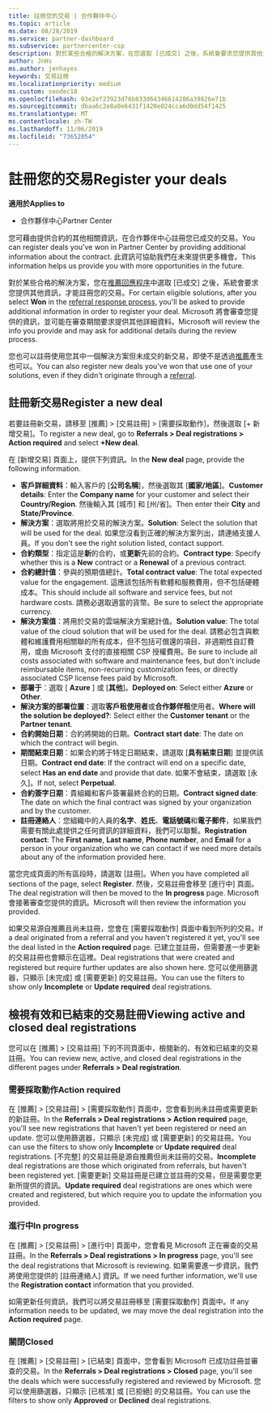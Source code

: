 ```yaml
---
title: 註冊您的交易 | 合作夥伴中心
ms.topic: article
ms.date: 08/28/2019
ms.service: partner-dashboard
ms.subservice: partnercenter-csp
description: 對於某些合格的解決方案，在您選取 [已成交] 之後，系統會要求您提供其他資訊，才能註冊您的交易。 Microsoft 將會審查您提供的資訊，並可能在審查期間要求提供其他詳細資料。
author: JnHs
ms.author: jenhayes
keywords: 交易註冊
ms.localizationpriority: medium
ms.custom: seodec18
ms.openlocfilehash: 03e2ef23923d76b833d64346614286a39826e71b
ms.sourcegitcommit: dbaa6c2e8a0e6431f1420e024cca6d0dd54f1425
ms.translationtype: MT
ms.contentlocale: zh-TW
ms.lasthandoff: 11/06/2019
ms.locfileid: "73652054"
---
```

# <a name="register-your-deals"></a><span data-ttu-id="809a7-105">註冊您的交易</span><span class="sxs-lookup"><span data-stu-id="809a7-105">Register your deals</span></span>

<span data-ttu-id="809a7-106">**適用於**</span><span class="sxs-lookup"><span data-stu-id="809a7-106">**Applies to**</span></span>

-  <span data-ttu-id="809a7-107">合作夥伴中心</span><span class="sxs-lookup"><span data-stu-id="809a7-107">Partner Center</span></span>

<span data-ttu-id="809a7-108">您可藉由提供合約的其他相關資訊，在合作夥伴中心註冊您已成交的交易。</span><span class="sxs-lookup"><span data-stu-id="809a7-108">You can register deals you've won in Partner Center by providing additional information about the contract.</span></span> <span data-ttu-id="809a7-109">此資訊可協助我們在未來提供更多機會。</span><span class="sxs-lookup"><span data-stu-id="809a7-109">This information helps us provide you with more opportunities in the future.</span></span>

<span data-ttu-id="809a7-110">對於某些合格的解決方案，您在[推薦回應程序](responding-to-referrals.md)中選取 [已成交] 之後，系統會要求您提供其他資訊，才能註冊您的交易。</span><span class="sxs-lookup"><span data-stu-id="809a7-110">For certain eligible solutions, after you select **Won** in the [referral response process](responding-to-referrals.md), you'll be asked to provide additional information in order to register your deal.</span></span> <span data-ttu-id="809a7-111">Microsoft 將會審查您提供的資訊，並可能在審查期間要求提供其他詳細資料。</span><span class="sxs-lookup"><span data-stu-id="809a7-111">Microsoft will review the info you provide and may ask for additional details during the review process.</span></span>

<span data-ttu-id="809a7-112">您也可以註冊使用您其中一個解決方案但未成交的新交易，即使不是透過[推薦](referrals.md)產生也可以。</span><span class="sxs-lookup"><span data-stu-id="809a7-112">You can also register new deals you've won that use one of your solutions, even if they didn't originate through a [referral](referrals.md).</span></span> 

## <a name="register-a-new-deal"></a><span data-ttu-id="809a7-113">註冊新交易</span><span class="sxs-lookup"><span data-stu-id="809a7-113">Register a new deal</span></span>

<span data-ttu-id="809a7-114">若要註冊新交易，請移至 [推薦] > [交易註冊] > [需要採取動作]，然後選取 [+ 新增交易]。</span><span class="sxs-lookup"><span data-stu-id="809a7-114">To register a new deal, go to **Referrals > Deal registrations > Action required** and select **+New deal**.</span></span>

<span data-ttu-id="809a7-115">在 [新增交易] 頁面上，提供下列資訊。</span><span class="sxs-lookup"><span data-stu-id="809a7-115">In the **New deal** page, provide the following information.</span></span>

- <span data-ttu-id="809a7-116">**客戶詳細資料**：輸入客戶的 [**公司名稱**]，然後選取其 [**國家/地區**]。</span><span class="sxs-lookup"><span data-stu-id="809a7-116">**Customer details**: Enter the **Company name** for your customer and select their **Country/Region**.</span></span> <span data-ttu-id="809a7-117">然後輸入其 [城市] 和 [州/省]。</span><span class="sxs-lookup"><span data-stu-id="809a7-117">Then enter their **City** and **State/Province**.</span></span>
- <span data-ttu-id="809a7-118">**解決方案**：選取將用於交易的解決方案。</span><span class="sxs-lookup"><span data-stu-id="809a7-118">**Solution**: Select the solution that will be used for the deal.</span></span> <span data-ttu-id="809a7-119">如果您沒看到正確的解決方案列出，請連絡支援人員。</span><span class="sxs-lookup"><span data-stu-id="809a7-119">If you don't see the right solution listed, contact support.</span></span>
- <span data-ttu-id="809a7-120">**合約類型**：指定這是**新**的合約，或**更新**先前的合約。</span><span class="sxs-lookup"><span data-stu-id="809a7-120">**Contract type**: Specify whether this is a **New** contract or a **Renewal** of a previous contract.</span></span>
- <span data-ttu-id="809a7-121">**合約總計值**：參與的預期值總計。</span><span class="sxs-lookup"><span data-stu-id="809a7-121">**Total contract value**: The total expected value for the engagement.</span></span> <span data-ttu-id="809a7-122">這應該包括所有軟體和服務費用，但不包括硬體成本。</span><span class="sxs-lookup"><span data-stu-id="809a7-122">This should include all software and service fees, but not hardware costs.</span></span> <span data-ttu-id="809a7-123">請務必選取適當的貨幣。</span><span class="sxs-lookup"><span data-stu-id="809a7-123">Be sure to select the appropriate currency.</span></span>
- <span data-ttu-id="809a7-124">**解決方案值**：將用於交易的雲端解決方案總計值。</span><span class="sxs-lookup"><span data-stu-id="809a7-124">**Solution value**: The total value of the cloud solution that will be used for the deal.</span></span> <span data-ttu-id="809a7-125">請務必包含與軟體和維護費用相關聯的所有成本，但不包括可償還的項目、非週期性自訂費用，或由 Microsoft 支付的直接相關 CSP 授權費用。</span><span class="sxs-lookup"><span data-stu-id="809a7-125">Be sure to include all costs associated with software and maintenance fees, but don't include reimbursable items, non-recurring customization fees, or directly associated CSP license fees paid by Microsoft.</span></span>
- <span data-ttu-id="809a7-126">**部署于**：選取 [ **Azure** ] 或 [**其他**]。</span><span class="sxs-lookup"><span data-stu-id="809a7-126">**Deployed on**: Select either **Azure** or **Other**.</span></span>
- <span data-ttu-id="809a7-127">**解決方案的部署位置**：選取**客戶租使用者**或**合作夥伴租**使用者。</span><span class="sxs-lookup"><span data-stu-id="809a7-127">**Where will the solution be deployed?**: Select either the **Customer tenant** or the **Partner tenant**.</span></span>
- <span data-ttu-id="809a7-128">**合約開始日期**：合約將開始的日期。</span><span class="sxs-lookup"><span data-stu-id="809a7-128">**Contract start date**: The date on which the contract will begin.</span></span>
- <span data-ttu-id="809a7-129">**期間結束日期**：如果合約將于特定日期結束，請選取 [**具有結束日期**] 並提供該日期。</span><span class="sxs-lookup"><span data-stu-id="809a7-129">**Contract end date**: If the contract will end on a specific date, select **Has an end date** and provide that date.</span></span> <span data-ttu-id="809a7-130">如果不會結束，請選取 [永久]。</span><span class="sxs-lookup"><span data-stu-id="809a7-130">If not, select **Perpetual**.</span></span>
- <span data-ttu-id="809a7-131">**合約簽字日期**：貴組織和客戶簽署最終合約的日期。</span><span class="sxs-lookup"><span data-stu-id="809a7-131">**Contract signed date**: The date on which the final contract was signed by your organization and by the customer.</span></span>
- <span data-ttu-id="809a7-132">**註冊連絡人**：您組織中的人員的**名字**、**姓氏**、**電話號碼**和**電子郵件**，如果我們需要有關此處提供之任何資訊的詳細資料，我們可以聯繫。</span><span class="sxs-lookup"><span data-stu-id="809a7-132">**Registration contact**: The **First name**, **Last name**, **Phone number**, and **Email** for a person in your organization who we can contact if we need more details about any of the information provided here.</span></span>

<span data-ttu-id="809a7-133">當您完成頁面的所有區段時，請選取 [註冊]。</span><span class="sxs-lookup"><span data-stu-id="809a7-133">When you have completed all sections of the page, select **Register**.</span></span> <span data-ttu-id="809a7-134">然後，交易註冊會移至 [進行中] 頁面。</span><span class="sxs-lookup"><span data-stu-id="809a7-134">The deal registration will then be moved to the **In progress** page.</span></span> <span data-ttu-id="809a7-135">Microsoft 會接著審查您提供的資訊。</span><span class="sxs-lookup"><span data-stu-id="809a7-135">Microsoft will then review the information you provided.</span></span>

<span data-ttu-id="809a7-136">如果交易源自推薦且尚未註冊，您會在 [需要採取動作] 頁面中看到所列的交易。</span><span class="sxs-lookup"><span data-stu-id="809a7-136">If a deal originated from a referral and you haven't registered it yet, you'll see the deal listed in the **Action required** page.</span></span> <span data-ttu-id="809a7-137">已建立並註冊，但需要進一步更新的交易註冊也會顯示在這裡。</span><span class="sxs-lookup"><span data-stu-id="809a7-137">Deal registrations that were created and registered but require further updates are also shown here.</span></span> <span data-ttu-id="809a7-138">您可以使用篩選器，只顯示 [未完成] 或 [需要更新] 的交易註冊。</span><span class="sxs-lookup"><span data-stu-id="809a7-138">You can use the filters to show only **Incomplete** or **Update required** deal registrations.</span></span>

## <a name="viewing-active-and-closed-deal-registrations"></a><span data-ttu-id="809a7-139">檢視有效和已結束的交易註冊</span><span class="sxs-lookup"><span data-stu-id="809a7-139">Viewing active and closed deal registrations</span></span>

<span data-ttu-id="809a7-140">您可以在 [推薦] > [交易註冊] 下的不同頁面中，檢閱新的、有效和已結束的交易註冊。</span><span class="sxs-lookup"><span data-stu-id="809a7-140">You can review new, active, and closed deal registrations in the different pages under **Referrals > Deal registration**.</span></span>

### <a name="action-required"></a><span data-ttu-id="809a7-141">需要採取動作</span><span class="sxs-lookup"><span data-stu-id="809a7-141">Action required</span></span>

<span data-ttu-id="809a7-142">在 [推薦] > [交易註冊] > [需要採取動作] 頁面中，您會看到尚未註冊或需要更新的新註冊。</span><span class="sxs-lookup"><span data-stu-id="809a7-142">In the **Referrals > Deal registrations > Action required** page, you'll see new registrations that haven't yet been registered or need an update.</span></span> <span data-ttu-id="809a7-143">您可以使用篩選器，只顯示 [未完成] 或 [需要更新] 的交易註冊。</span><span class="sxs-lookup"><span data-stu-id="809a7-143">You can use the filters to show only **Incomplete** or **Update required** deal registrations.</span></span> <span data-ttu-id="809a7-144">[不完整] 的交易註冊是源自推薦但尚未註冊的交易。</span><span class="sxs-lookup"><span data-stu-id="809a7-144">**Incomplete** deal registrations are those which originated from referrals, but haven't been registered yet.</span></span> <span data-ttu-id="809a7-145">[需要更新] 交易註冊是已建立並註冊的交易，但是需要您更新所提供的資訊。</span><span class="sxs-lookup"><span data-stu-id="809a7-145">**Update required** deal registrations are ones which were created and registered, but which require you to update the information you provided.</span></span>

### <a name="in-progress"></a><span data-ttu-id="809a7-146">進行中</span><span class="sxs-lookup"><span data-stu-id="809a7-146">In progress</span></span>

<span data-ttu-id="809a7-147">在 [推薦] > [交易註冊] > [進行中] 頁面中，您會看見 Microsoft 正在審查的交易註冊。</span><span class="sxs-lookup"><span data-stu-id="809a7-147">In the **Referrals > Deal registrations > In progress** page, you'll see the deal registrations that Microsoft is reviewing.</span></span> <span data-ttu-id="809a7-148">如果需要進一步資訊，我們將使用您提供的 [註冊連絡人] 資訊。</span><span class="sxs-lookup"><span data-stu-id="809a7-148">If we need further information, we'll use the **Registration contact** information that you provided.</span></span>

<span data-ttu-id="809a7-149">如需更新任何資訊，我們可以將交易註冊移至 [需要採取動作] 頁面中。</span><span class="sxs-lookup"><span data-stu-id="809a7-149">If any information needs to be updated, we may move the deal registration into the **Action required** page.</span></span>

### <a name="closed"></a><span data-ttu-id="809a7-150">關閉</span><span class="sxs-lookup"><span data-stu-id="809a7-150">Closed</span></span>

<span data-ttu-id="809a7-151">在 [推薦] > [交易註冊] > [已結束] 頁面中，您會看到 Microsoft 已成功註冊並審查的交易。</span><span class="sxs-lookup"><span data-stu-id="809a7-151">In the **Referrals > Deal registrations > Closed** page, you'll see the deals which were successfully registered and reviewed by Microsoft.</span></span> <span data-ttu-id="809a7-152">您可以使用篩選器，只顯示 [已核准] 或 [已拒絕] 的交易註冊。</span><span class="sxs-lookup"><span data-stu-id="809a7-152">You can use the filters to show only **Approved** or **Declined** deal registrations.</span></span>
